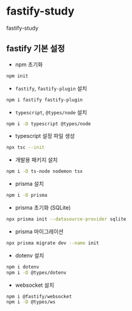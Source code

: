 # fastify-study

fastify-study

## fastify 기본 설정

- npm 초기화

```bash
npm init
```

- `fastify`, `fastify-plugin` 설치

```bash
npm i fastify fastify-plugin
```

- `typescript`, `@types/node` 설치

```bash
npm i -D typescript @types/node
```

- typescript 설정 파일 생성

```bash
npx tsc --init
```

- 개발용 패키지 설치

```bash
npm i -D ts-node nodemon tsx
```

- prisma 설치

```bash
npm i -D prisma
```

- prisma 초기화 (SQLite)

```bash
npx prisma init --datasource-provider sqlite
```

- prisma 마이그레이션

```bash
npx prisma migrate dev --name init
```

- dotenv 설치

```bash
npm i dotenv
npm i -D @types/dotenv
```

- websocket 설치

```bash
npm i @fastify/websocket
npm i -D @types/ws
```

